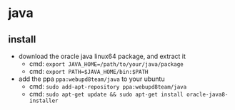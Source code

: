 # java

## install

* download the oracle java linux64 package, and extract it
  * cmd: `export JAVA_HOME=/path/to/your/java/package`
  * cmd: `export PATH=$JAVA_HOME/bin:$PATH`
* add the ppa `ppa:webupd8team/java` to your ubuntu
  * cmd: `sudo add-apt-repository ppa:webupd8team/java`
  * cmd: `sudo apt-get update && sudo apt-get install oracle-java8-installer`
